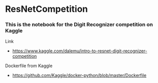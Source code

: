 # ResNetCompetition
### This is the notebook for the Digit Recognizer competition on Kaggle

Link
- https://www.kaggle.com/dalemu/intro-to-resnet-digit-recognizer-competition

Dockerfile from Kaggle
- https://github.com/Kaggle/docker-python/blob/master/Dockerfile
